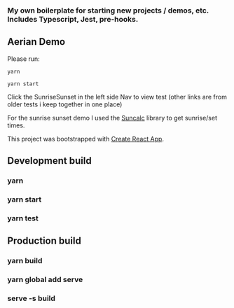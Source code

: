 ### My own boilerplate for starting new projects / demos, etc. Includes Typescript, Jest, pre-hooks.

## Aerian Demo

Please run:

`yarn`

`yarn start`

Click the SunriseSunset in the left side Nav to view test (other links are from older tests i keep together in one place)

For the sunrise sunset demo I used the [Suncalc](https://github.com/mourner/suncalc) library to get sunrise/set times.

This project was bootstrapped with [Create React App](https://github.com/facebook/create-react-app).

## Development build

### yarn

### yarn start

### yarn test

## Production build

### yarn build

### yarn global add serve

### serve -s build
